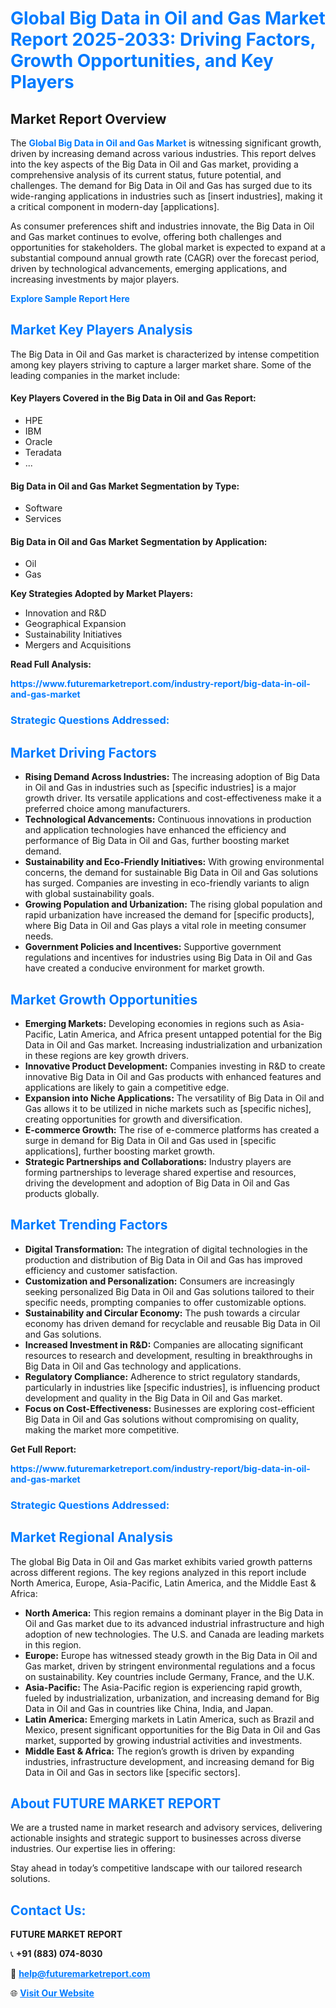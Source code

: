<h1 style="color: #007BFF;">Global Big Data in Oil and Gas Market Report 2025-2033: Driving Factors, Growth Opportunities, and Key Players</h1>

<section id="overview">
<h2>Market Report Overview</h2>
<p>The <a href="https://www.futuremarketreport.com/industry-report/big-data-in-oil-and-gas-market" style="color: #007BFF; text-decoration: none;"><strong>Global Big Data in Oil and Gas Market</strong></a> is witnessing significant growth, driven by increasing demand across various industries. This report delves into the key aspects of the Big Data in Oil and Gas market, providing a comprehensive analysis of its current status, future potential, and challenges. The demand for Big Data in Oil and Gas has surged due to its wide-ranging applications in industries such as [insert industries], making it a critical component in modern-day [applications].</p>
<p>As consumer preferences shift and industries innovate, the Big Data in Oil and Gas market continues to evolve, offering both challenges and opportunities for stakeholders. The global market is expected to expand at a substantial compound annual growth rate (CAGR) over the forecast period, driven by technological advancements, emerging applications, and increasing investments by major players.</p>
</section>

<section id="overview">
<p><a href="https://www.futuremarketreport.com/request-sample/reportId=106395" style="color: #007BFF; text-decoration: none;"><strong>Explore Sample Report Here</strong></a></p>
</section>

<section id="key-players">
<h2 style="color: #007BFF;">Market Key Players Analysis</h2>
<p>The Big Data in Oil and Gas market is characterized by intense competition among key players striving to capture a larger market share. Some of the leading companies in the market include:</p>
<h4>Key Players Covered in the Big Data in Oil and Gas Report:</h4>
<ul><li>HPE</li><li>IBM</li><li>Oracle</li><li>Teradata</li><li>...</li></ul>
<h4>Big Data in Oil and Gas Market Segmentation by Type:</h4>
<ul><li>Software</li><li>Services</li></ul>

<h4>Big Data in Oil and Gas Market Segmentation by Application:</h4>
<ul><li>Oil</li><li>Gas</li></ul>
<p><strong>Key Strategies Adopted by Market Players:</strong></p>
<ul>
<li>Innovation and R&D</li>
<li>Geographical Expansion</li>
<li>Sustainability Initiatives</li>
<li>Mergers and Acquisitions</li>
</ul>
</section>

<section>
<p><strong>Read Full Analysis: </strong></p><a href="https://www.futuremarketreport.com/industry-report/big-data-in-oil-and-gas-market" style="color: #007BFF; text-decoration: none;"><strong>https://www.futuremarketreport.com/industry-report/big-data-in-oil-and-gas-market</strong></a>
<h3 style="color: #007BFF;">Strategic Questions Addressed:</h3>
</section>

<section id="driving-factors">
<h2 style="color: #007BFF;">Market Driving Factors</h2>
<ul>
<li><strong>Rising Demand Across Industries:</strong> The increasing adoption of Big Data in Oil and Gas in industries such as [specific industries] is a major growth driver. Its versatile applications and cost-effectiveness make it a preferred choice among manufacturers.</li>
<li><strong>Technological Advancements:</strong> Continuous innovations in production and application technologies have enhanced the efficiency and performance of Big Data in Oil and Gas, further boosting market demand.</li>
<li><strong>Sustainability and Eco-Friendly Initiatives:</strong> With growing environmental concerns, the demand for sustainable Big Data in Oil and Gas solutions has surged. Companies are investing in eco-friendly variants to align with global sustainability goals.</li>
<li><strong>Growing Population and Urbanization:</strong> The rising global population and rapid urbanization have increased the demand for [specific products], where Big Data in Oil and Gas plays a vital role in meeting consumer needs.</li>
<li><strong>Government Policies and Incentives:</strong> Supportive government regulations and incentives for industries using Big Data in Oil and Gas have created a conducive environment for market growth.</li>
</ul>
</section>

<section id="growth-opportunities">
<h2 style="color: #007BFF;">Market Growth Opportunities</h2>
<ul>
<li><strong>Emerging Markets:</strong> Developing economies in regions such as Asia-Pacific, Latin America, and Africa present untapped potential for the Big Data in Oil and Gas market. Increasing industrialization and urbanization in these regions are key growth drivers.</li>
<li><strong>Innovative Product Development:</strong> Companies investing in R&D to create innovative Big Data in Oil and Gas products with enhanced features and applications are likely to gain a competitive edge.</li>
<li><strong>Expansion into Niche Applications:</strong> The versatility of Big Data in Oil and Gas allows it to be utilized in niche markets such as [specific niches], creating opportunities for growth and diversification.</li>
<li><strong>E-commerce Growth:</strong> The rise of e-commerce platforms has created a surge in demand for Big Data in Oil and Gas used in [specific applications], further boosting market growth.</li>
<li><strong>Strategic Partnerships and Collaborations:</strong> Industry players are forming partnerships to leverage shared expertise and resources, driving the development and adoption of Big Data in Oil and Gas products globally.</li>
</ul>
</section>

<section id="trending-factors">
<h2 style="color: #007BFF;">Market Trending Factors</h2>
<ul>
<li><strong>Digital Transformation:</strong> The integration of digital technologies in the production and distribution of Big Data in Oil and Gas has improved efficiency and customer satisfaction.</li>
<li><strong>Customization and Personalization:</strong> Consumers are increasingly seeking personalized Big Data in Oil and Gas solutions tailored to their specific needs, prompting companies to offer customizable options.</li>
<li><strong>Sustainability and Circular Economy:</strong> The push towards a circular economy has driven demand for recyclable and reusable Big Data in Oil and Gas solutions.</li>
<li><strong>Increased Investment in R&D:</strong> Companies are allocating significant resources to research and development, resulting in breakthroughs in Big Data in Oil and Gas technology and applications.</li>
<li><strong>Regulatory Compliance:</strong> Adherence to strict regulatory standards, particularly in industries like [specific industries], is influencing product development and quality in the Big Data in Oil and Gas market.</li>
<li><strong>Focus on Cost-Effectiveness:</strong> Businesses are exploring cost-efficient Big Data in Oil and Gas solutions without compromising on quality, making the market more competitive.</li>
</ul>
</section>

<section>
<p><strong>Get Full Report: </strong></p><a href="https://www.futuremarketreport.com/industry-report/big-data-in-oil-and-gas-market" style="color: #007BFF; text-decoration: none;"><strong>https://www.futuremarketreport.com/industry-report/big-data-in-oil-and-gas-market</strong></a>
<h3 style="color: #007BFF;">Strategic Questions Addressed:</h3>
</section>


<section id="regional-analysis">
<h2 style="color: #007BFF;">Market Regional Analysis</h2>
<p>The global Big Data in Oil and Gas market exhibits varied growth patterns across different regions. The key regions analyzed in this report include North America, Europe, Asia-Pacific, Latin America, and the Middle East & Africa:</p>
<ul>
<li><strong>North America:</strong> This region remains a dominant player in the Big Data in Oil and Gas market due to its advanced industrial infrastructure and high adoption of new technologies. The U.S. and Canada are leading markets in this region.</li>
<li><strong>Europe:</strong> Europe has witnessed steady growth in the Big Data in Oil and Gas market, driven by stringent environmental regulations and a focus on sustainability. Key countries include Germany, France, and the U.K.</li>
<li><strong>Asia-Pacific:</strong> The Asia-Pacific region is experiencing rapid growth, fueled by industrialization, urbanization, and increasing demand for Big Data in Oil and Gas in countries like China, India, and Japan.</li>
<li><strong>Latin America:</strong> Emerging markets in Latin America, such as Brazil and Mexico, present significant opportunities for the Big Data in Oil and Gas market, supported by growing industrial activities and investments.</li>
<li><strong>Middle East & Africa:</strong> The region’s growth is driven by expanding industries, infrastructure development, and increasing demand for Big Data in Oil and Gas in sectors like [specific sectors].</li>
</ul>
</section>

<footer>
<h2 style="color: #007BFF;">About FUTURE MARKET REPORT</h2>
<p>We are a trusted name in market research and advisory services, delivering actionable insights and strategic support to businesses across diverse industries. Our expertise lies in offering:</p>

<p>Stay ahead in today’s competitive landscape with our tailored research solutions.</p>

<h2 style="color: #007BFF;">Contact Us:</h2>
<p><strong>FUTURE MARKET REPORT</strong></p>
<p>📞 <strong>+91 (883) 074-8030</strong></p>
<p>📧 <strong><a href="mailto:help@futuremarketreport.com" style="color: #007BFF;">help@futuremarketreport.com</a></strong></p>
<p>🌐 <strong><a href="https://www.futuremarketreport.com/" style="color: #007BFF;">Visit Our Website</a></strong></p>
</footer>